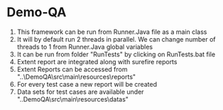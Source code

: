 # Demo-QA
1. This framework can be run from Runner.Java file as a main class
2. It will by default run 2 threads in parallel. We can change number of threads to 1 from Runner.Java global variables
3. It can be run from folder "RunTests" by clicking on RunTests.bat file
4. Extent report are integrated along with surefire reports
5. Extent Reports can be accessed from "..\DemoQA\src\main\resources\reports"
6. For every test case a new report will be created
7. Data sets for test cases are available under "..DemoQA\src\main\resources\datas"